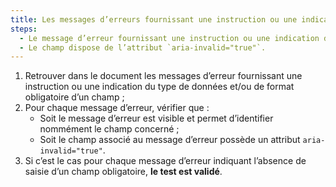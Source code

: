 ```yaml
---
title: Les messages d’erreurs fournissant une instruction ou une indication du type de données et/ou de format obligatoire des champs vérifient-ils une de ces conditions ?
steps:
  - Le message d’erreur fournissant une instruction ou une indication du type de données et/ou de format obligatoires est visible et identifie le champ concerné ;
  - Le champ dispose de l’attribut `aria-invalid="true"`.
---
```


1. Retrouver dans le document les messages d’erreur fournissant une instruction ou une indication du type de données et/ou de format obligatoire d’un champ ;
2. Pour chaque message d’erreur, vérifier que :
   - Soit le message d’erreur est visible et permet d’identifier nommément le champ concerné ;
   - Soit le champ associé au message d’erreur possède un attribut `aria-invalid="true"`.
3. Si c’est le cas pour chaque message d’erreur indiquant l’absence de saisie d’un champ obligatoire, **le test est validé**.

